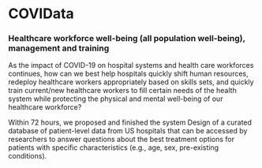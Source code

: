 # COVIData

### Healthcare workforce well-being (all population well-being), management and training

As the impact of COVID-19 on hospital systems and health care workforces continues, how can we best help hospitals quickly shift human resources, redeploy healthcare workers appropriately based on skills sets, and quickly train current/new healthcare workers to fill certain needs of the health system while protecting the physical and mental well-being of our healthcare workforce?

Within 72 hours, we proposed and finished the 
system Design of a curated database of patient-level data from US hospitals that can be accessed by researchers to answer
questions about the best treatment options for patients with specific characteristics (e.g., age, sex, pre-existing conditions).


